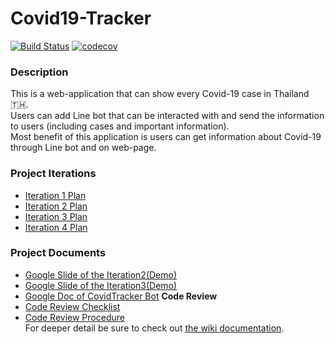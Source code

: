 # Covid19-Tracker
[![Build Status](https://travis-ci.com/lisbono2001/Covid19-Tracker.svg?branch=master)](https://travis-ci.com/lisbono2001/Covid19-Tracker) 
[![codecov](https://codecov.io/gh/lisbono2001/Covid19-Tracker/branch/master/graph/badge.svg)](https://codecov.io/gh/lisbono2001/Covid19-Tracker)
### Description
This is a web-application that can show every Covid-19 case in Thailand 🇹🇭.  
Users can add Line bot that can be interacted with and send the information to users  (including cases and important information).  
Most benefit of this application is users can get information about Covid-19 through Line bot and on web-page.

### Project Iterations  
* [Iteration 1 Plan](https://github.com/lisbono2001/Covid19-Tracker/projects/1)
* [Iteration 2 Plan](https://github.com/lisbono2001/Covid19-Tracker/projects/2)
* [Iteration 3 Plan](https://github.com/lisbono2001/Covid19-Tracker/projects/3)
* [Iteration 4 Plan](https://github.com/lisbono2001/Covid19-Tracker/projects/4)

### Project Documents
* [Google Slide of the Iteration2(Demo)](https://docs.google.com/presentation/d/14qMV3SfXerS6ZqlIU6QqADaq-o9OB24neuZzF2Wg8W4/edit?usp=sharing)
* [Google Slide of the Iteration3(Demo)](https://docs.google.com/presentation/d/1644cAhMw_56MGKahJRFheus9vtq5G2nMFGxjAxFY4lk/edit?usp=sharing)
* [Google Doc of CovidTracker Bot](https://docs.google.com/document/d/1yZ44ohLjBxY3xdxLnVfxUchmPmGIvRqF8OUgX0xgOpg/edit?usp=sharing)
__Code Review__    
* [Code Review Checklist](https://github.com/lisbono2001/Covid19-Tracker/wiki/Code-Review-Checklist)
* [Code Review Procedure](https://github.com/lisbono2001/Covid19-Tracker/wiki/Code-Review-Procedure)    
For deeper detail be sure to check out [the wiki documentation](https://github.com/lisbono2001/Covid19-Tracker/wiki).
